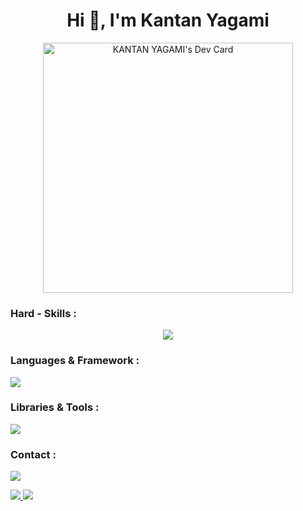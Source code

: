 <h1 align="center">Hi 👋, I'm Kantan Yagami</h1>




<p align="center" ><a href="https://app.daily.dev/KANTANDEV"><img src="https://api.daily.dev/devcards/7fbecf1871794289aea4848aa71d2351.png?r=suw" width="400" alt="KANTAN YAGAMI's Dev Card"/></a> </p>
 

<h3 align="left">Hard - Skills :</h3>
<p align="center">
  <a href="https://skillicons.dev">
    <img src="https://skillicons.dev/icons?i=devto,ai" />
  </a>
</p>


<h3 align="left">Languages & Framework :</h3>
<p align="left">
  <a href="https://skillicons.dev">
    <img src="https://skillicons.dev/icons?i=html,css,sass,js,ts,py,react" />
  </a>
</p>




<h3 align="left">Libraries & Tools :</h3>
<p align="left">
  <a href="https://skillicons.dev">
    <img src="https://skillicons.dev/icons?i=redux,express,pytorch,materialui,tailwind" />
  </a>
</p>



<h3 align="left">Contact :</h3>
<p align="left">
  <a href="https://www.linkedin.com/in/kantan-yagami">
    <img src="https://skillicons.dev/icons?i=linkedin" />
  </a>
</p>
<a href="kantanyagamidev.fr">
    <img src='https://img.shields.io/badge/Website-https%3A%2F%2Fkantanyagamidev.fr%2F-blue' />
  </a>
 <img src='https://img.shields.io/badge/Email-kantanyagamidev%40gmail.com-blue' />
